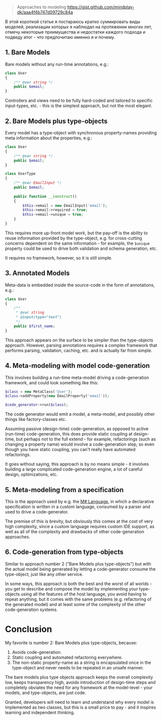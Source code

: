 >Approaches to modeling
https://gist.github.com/mindplay-dk/aaa4f4b747d09729c84a

В этой короткой статье я постараюсь кратко суммировать виды моделей, реализации которых я наблюдал на протяжении многих лет, отмечу некоторые преимущества и недостатки каждого подхода и подведу итог - что предпочитаю именно я и почему.

## 1. Bare Models

Bare models without any run-time annotations, e.g.:

```php
class User
{
    /** @var string */
    public $email;
}
```

Controllers and views need to be fully hard-coded and tailored to specific input-types, etc. - this is the simplest approach, but not the most elegant.

## 2. Bare Models plus type-objects

Every model has a type-object with synchronous property-names providing meta information about the properties, e.g.:

```php
class User
{
    /** @var string */
    public $email;
}

class UserType
{
    /** @var EmailInput */
    public $email;
    
    public function __construct()
    {
        $this->email = new EmailInput('email');
        $this->email->required = true;
        $this->email->unique = true;
    }
}
```

This requires more up-front model work, but the pay-off is the ability to reuse information provided by the type-object, e.g. for cross-cutting concerns dependent
on the same information - for example, the `$unique` property could be used to drive both validation and schema generation, etc.

It requires no framework, however, so it is still simple.


## 3. Annotated Models

Meta-data is embedded inside the source-code in the form of annotations, e.g.:

```php
class User
{
    /**
     * @var string
     * @input(type="text")
     */
    public $first_name;
}
```

This approach appears on the surface to be simpler than the type-objects approach. However, parsing annotations requires a complex framework that performs parsing,
validation, caching, etc. and is actually far from simple.

## 4. Meta-modeling with model code-generation

This involves building a run-time meta-model driving a code-generation framework, and could look something like this:

```php
$class = new MetaClass('User');
$class->addProperty(new EmailProperty('email'));

$code_generator->run($class);
```

The code generator would emit a model, a meta-model, and possibly other things like factory-classes etc.

Assuming passive (design-time) code-generation, as opposed to active (run-time) code-generation, this does provide static coupling at design-time, but perhaps not to the full extend - for example, refactorings (such as changing a property name) would involve a code-generation step, so even though you have static coupling, you can't really have automated refactorings.

It goes without saying, this approach is by no means simple - it involves building a large complicated code-generation engine, a lot of careful design, optimizations, etc.

## 5. Meta-modeling from a specification

This is the approach used by e.g. the [M# Language](http://www.msharp.co.uk/), in which a declarative specification is written in a custom language, consumed by a parser and used to drive a code-generator.

The premise of this is brevity, but obviously this comes at the cost of very high complexity, since a custom language requires custom IDE support, as well as all of the complexity and drawbacks of other code-generation approaches.

## 6. Code-generation from type-objects

Similar to approach number 2 ("Bare Models plus type-objects") but with the actual model being generated by letting a code-generator consume the type-object, just like any other service.

In some ways, this approach is both the best and the worst of all worlds - you get to describe and compose the model by implementing your type-objects using all the features of the host language, you avoid having to repeat anything, but it comes with the same problems (e.g. refactoring of the generated model) and at least
some of the complexity of the other code-generation systems.

# Conclusion

My favorite is number 2: Bare Models plus type-objects, because:

1. Avoids code-generation.
2. Static coupling and automated refactoring everywhere.
3. The non-static property-name as a string is encapsulated once in the type-object and never needs to be repeated in an unsafe manner.

The bare models plus type objects approach keeps the overall complexity low, keeps transparency high, avoids introduction of design-time steps
and completely obviates the need for any framework at the model-level - your models, and type-objects, are just code.

Granted, developers will need to learn and understand why every model is implemented as two classes, but this is a small price to pay - and it inspires learning and independent thinking.
